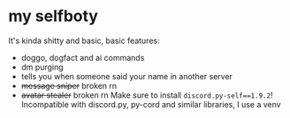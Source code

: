 # my selfboty
It's kinda shitty and basic, basic features:
- doggo, dogfact and ai commands
- dm purging
- tells you when someone said your name in another server
- ~~message sniper~~ broken rn
- ~~avatar stealer~~ broken rn
Make sure to install `discord.py-self==1.9.2`! Incompatible with discord.py, py-cord and similar libraries, I use a venv
